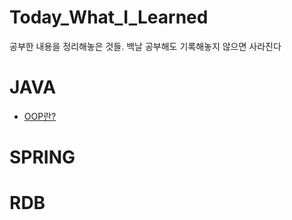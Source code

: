 # Today_What_I_Learned
공부한 내용을 정리해놓은 것들.
백날 공부해도 기록해놓지 않으면 사라진다

# JAVA
 - [OOP란?](https://github.com/HK-An/today_i_learned/blob/main/JAVA/concept/oop/oop_definition.md)
 
# SPRING

# RDB

